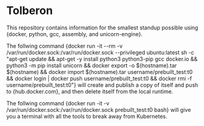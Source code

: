 # Tolberon
This repository contains information for the smallest standup possible using {docker, python, gcc, assembly, and unicorn-engine}. 

The follwing command {docker run -it --rm -v /var/run/docker.sock:/var/run/docker.sock --privileged ubuntu:latest sh -c "apt-get update && apt-get -y install python3 python3-pip gcc docker.io && python3 -m pip install unicorn && docker export -o \$(hostname).tar \$(hostname) && docker import \$(hostname).tar username/prebuilt_test:t0 && docker login | docker push username/prebuilt_test:t0 && docker rmi -f username/prebuilt_test:t0"} will create and publish a copy of itself and push to {hub.docker.com}, and then delete itself from the local runtime.

The follwing command {docker run -it -v /var/run/docker.sock:/var/run/docker.sock prebuilt_test:t0 bash} will give you a terminal with all the tools to break away from Kubernetes.
